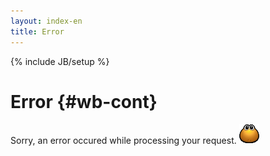 ```yaml
---
layout: index-en
title: Error
---
```

{% include JB/setup %}

# Error {#wb-cont}

Sorry, an error occured while processing your request.  ![smiley](/assets/images/sorry.png)
